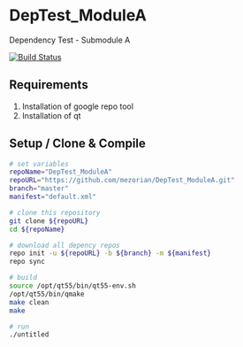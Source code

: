 # DepTest_ModuleA
Dependency Test - Submodule A

[![Build Status](https://travis-ci.org/mezorian/DepTest_ModuleA.svg?branch=master)](https://travis-ci.org/mezorian/DepTest_ModuleA)

## Requirements 

 1. Installation of google repo tool
 2. Installation of qt

## Setup / Clone & Compile 

```bash
# set variables
repoName="DepTest_ModuleA"
repoURL="https://github.com/mezorian/DepTest_ModuleA.git"
branch="master"
manifest="default.xml"

# clone this repository
git clone ${repoURL}
cd ${repoName}

# download all depency repos
repo init -u ${repoURL} -b ${branch} -m ${manifest}
repo sync

# build
source /opt/qt55/bin/qt55-env.sh
/opt/qt55/bin/qmake
make clean
make

# run
./untitled

```

